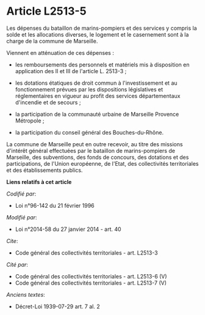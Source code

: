 # Article L2513-5

Les dépenses du bataillon de marins-pompiers et des services y compris la solde et les allocations diverses, le logement et
le casernement sont à la charge de la commune de Marseille. 

Viennent en atténuation de ces dépenses :

- les remboursements des personnels et matériels mis à disposition en application des II et III de l'article L. 2513-3 ;

- les dotations étatiques de droit commun à l'investissement et au fonctionnement prévues par les dispositions législatives
et réglementaires en vigueur au profit des services départementaux d'incendie et de secours ;

- la participation de la communauté urbaine de Marseille Provence Métropole ;

- la participation du conseil général des Bouches-du-Rhône.

La commune de Marseille peut en outre recevoir, au titre des missions d'intérêt général effectuées par le bataillon de
marins-pompiers de Marseille, des subventions, des fonds de concours, des dotations et des participations, de l'Union
européenne, de l'Etat, des collectivités territoriales et des établissements publics.

**Liens relatifs à cet article**

_Codifié par_:

  - Loi n°96-142 du 21 février 1996

_Modifié par_:

  - Loi n°2014-58 du 27 janvier 2014 - art. 40

_Cite_:

  - Code général des collectivités territoriales - art. L2513-3

_Cité par_:

  - Code général des collectivités territoriales - art. L2513-6 (V)
  - Code général des collectivités territoriales - art. L2513-7 (V)

_Anciens textes_:

  - Décret-Loi 1939-07-29 art. 7 al. 2
